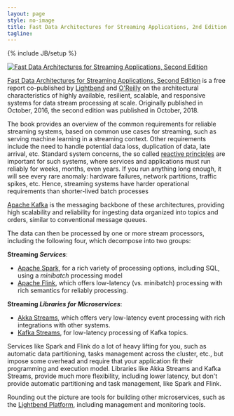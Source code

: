 ```yaml
---
layout: page
style: no-image
title: Fast Data Architectures for Streaming Applications, 2nd Edition
tagline:
---
```

{% include JB/setup %}
<div class="book-description">
  <a href="https://www.lightbend.com/ebooks/fast-data-architectures-for-streaming-applications-oreilly-2nd-edition" target="book" class="image-hover-border"><img src="/assets/images/FastDataArch-StreamingApps-2ndEd-256x337.png" alt="Fast Data Architectures for Streaming Applications, Second Edition" class="book-image"/></a>
  <div class="book-description-text">
  <p>
    <a href="https://www.lightbend.com/ebooks/fast-data-architectures-for-streaming-applications-oreilly-2nd-edition" target="book">Fast Data Architectures for Streaming Applications, Second Edition</a> is a free report co-published by <a href="https://lightbend.com" target="lightbend">Lightbend</a> and <a href="https://oreilly.com" target="window">O'Reilly</a> on the architectural characteristics of highly available, resilient, scalable, and responsive systems for data stream processing at scale. Originally published in October, 2016, the second edition was published in October, 2018.
  </p>

  <p>
    The book provides an overview of the common requirements for reliable streaming systems, based on common use cases for streaming, such as serving machine learning in a streaming context. Other requirements include the need to handle potential data loss, duplication of data, late arrival, etc. Standard system concerns, the so called <a href="https://www.reactivemanifesto.org/" target="rm">reactive principles</a> are important for such systems, where services and applications must run reliably for weeks, months, even years. If you run anything long enough, it will see every rare anomaly: hardware failures, network partitions, traffic spikes, etc. Hence, streaming systems have harder operational requirements than shorter-lived batch processes
  </p>

  <p>
    <a href="https://kafka.apache.org" target="kafka">Apache Kafka</a> is the messaging backbone of these architectures, providing high scalability and reliability for ingesting data organized into topics and orders, similar to conventional message queues.
  </p>

  <p>
    The data can then be processed by one or more stream processors, including the following four, which decompose into two groups:
  </p>

  <b>Streaming <em>Services</em></b>:

  <ul>
    <li><a href="https://spark.apache.org" target="spark">Apache Spark</a>, for a rich variety of processing options, including SQL, using a <em>minibatch</em> processing model</li>
    <li><a href="https://flink.apache.org" target="flink">Apache Flink</a>, which offers low-latency (vs. minibatch) processing with rich semantics for reliably processing.</li>
  </ul>

  <b>Streaming <em>Libraries for Microservices</em></b>:

  <ul>
    <li><a href="https://akka.io" target="akka">Akka Streams</a>, which offers very low-latency event processing with rich integrations with other systems.</li>
    <li><a href="https://docs.confluent.io/3.0.0/streams/" target="ks">Kafka Streams</a>, for low-latency processing of Kafka topics.</li>
  </ul>

  <p>
    Services like Spark and Flink do a lot of heavy lifting for you, such as automatic data partitioning, tasks management across the cluster, etc., but impose some overhead and require that your application fit their programming and execution model. Libraries like Akka Streams and Kafka Streams, provide much more flexibility, including lower latency, but don't provide automatic partitioning and task management, like Spark and Flink.
  </p>

  <p>
    Rounding out the picture are tools for building other microservices, such as the <a href="https://www.lightbend.com/platform" target="lightbend">Lightbend Platform</a>, including management and monitoring tools.
  </p>
</div>

